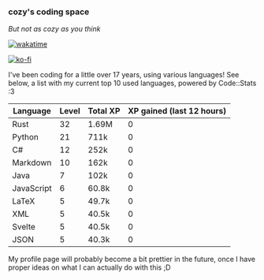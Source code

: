 ### cozy's coding space
*But not as cozy as you think*

[![wakatime](https://wakatime.com/badge/user/c0ba07bb-3421-41be-bd1a-d611e670f250.svg)](https://wakatime.com/@c0ba07bb-3421-41be-bd1a-d611e670f250)

[![ko-fi](https://ko-fi.com/img/githubbutton_sm.svg)](https://ko-fi.com/J3J75ITL4)

I've been coding for a little over 17 years, using various languages! See below, a list with my current top 10 used languages, powered by Code::Stats :3
    
| Language | Level | Total XP | XP gained (last 12 hours) |
| --- | --- | --- | --- |
| Rust | 32 | 1.69M | 0 |
| Python | 21 | 711k | 0 |
| C# | 12 | 252k | 0 |
| Markdown | 10 | 162k | 0 |
| Java | 7 | 102k | 0 |
| JavaScript | 6 | 60.8k | 0 |
| LaTeX | 5 | 49.7k | 0 |
| XML | 5 | 40.5k | 0 |
| Svelte | 5 | 40.5k | 0 |
| JSON | 5 | 40.3k | 0 |
    
My profile page will probably become a bit prettier in the future, once I have proper ideas on what I can actually do with this ;D